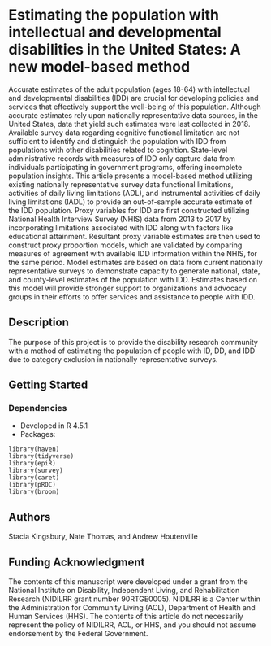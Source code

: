# Estimating the population with intellectual and developmental disabilities in the United States: A new model-based method

Accurate estimates of the adult population (ages 18-64) with intellectual and developmental disabilities (IDD) are crucial for developing policies and services that effectively support the well-being of this population. Although accurate estimates rely upon nationally representative data sources, in the United States, data that yield such estimates were last collected in 2018. Available survey data regarding cognitive functional limitation are not sufficient to identify and distinguish the population with IDD from populations with other disabilities related to cognition. State-level administrative records with measures of IDD only capture data from individuals participating in government programs, offering incomplete population insights. This article presents a model-based method utilizing existing nationally representative survey data functional limitations, activities of daily living limitations (ADL), and instrumental activities of daily living limitations (IADL) to provide an out-of-sample accurate estimate of the IDD population.
Proxy variables for IDD are first constructed utilizing National Health Interview Survey (NHIS) data from 2013 to 2017 by incorporating limitations associated with IDD along with factors like educational attainment. Resultant proxy variable estimates are then used to construct proxy proportion models, which are validated by comparing measures of agreement with available IDD information within the NHIS, for the same period. Model estimates are based on data from current nationally representative surveys to demonstrate capacity to generate national, state, and county-level estimates of the population with IDD. 
Estimates based on this model will provide stronger support to organizations and advocacy groups in their efforts to offer services and assistance to people with IDD. 

## Description

The purpose of this project is to provide the disability research community with a method of estimating the population of people with ID, DD, and IDD due to category exclusion in nationally representative surveys.

## Getting Started

### Dependencies

* Developed in R 4.5.1
* Packages: 

```{r}
library(haven)
library(tidyverse)
library(epiR)
library(survey)
library(caret)
library(pROC)
library(broom)
```

## Authors

Stacia Kingsbury, Nate Thomas, and Andrew Houtenville

## Funding Acknowledgment

The contents of this manuscript were developed under a grant from the National Institute on Disability, Independent Living, and Rehabilitation Research (NIDILRR grant number 90RTGE0005). NIDILRR is a Center within the Administration for Community Living (ACL), Department of Health and Human Services (HHS). The contents of this article do not necessarily represent the policy of NIDILRR, ACL, or HHS, and you should not assume endorsement by the Federal Government.
